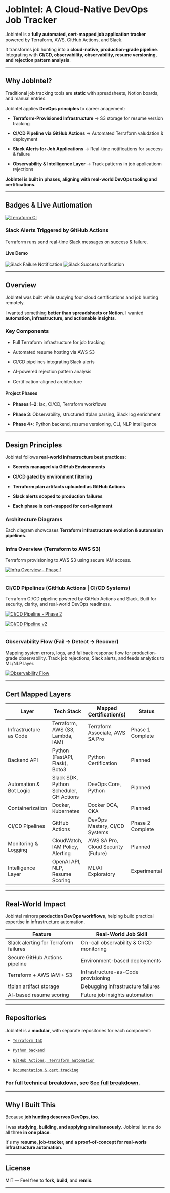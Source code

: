 # JobIntel: A Cloud-Native DevOps Job Tracker

JobIntel is a **fully automated, cert-mapped job application tracker** powered by Terraform, AWS, GitHub Actions, and Slack.

It transforms job hunting into a **cloud-native, production-grade pipeline**. Integrating with **CI/CD, observability, observability, resume versioning, and rejection pattern analysis**.

---

## Why JobIntel?

Traditional job tracking tools are **static** with spreadsheets, Notion boards, and manual entries.

JobIntel applies **DevOps principles** to career anagement:

- **Terraform-Provisioned Infrastructure** -> S3 storage for resume version tracking

- **CI/CD Pipeline via GitHub Actions** -> Automated Terraform valudation & deployment

- **Slack Alerts for Job Applications** -> Real-time notifications for success & failure

- **Observability & Intelligence Layer** -> Track patterns in job applicationn rejections

**JobIntel is built in phases, aligning with real-world DevOps tooling and certifications.**

---

## Badges & Live Autiomation

[![Terraform CI](https://github.com/destiny-malone/jobintel-IaC/actions/workflows/terraform.yml/badge.svg)](https://github.com/destiny-malone/jobintel-IaC/actions/workflows/terraform.yml)

### Slack Alerts Triggered by GitHub Actions

Terraform runs send real-time Slack messages on success & failure.

#### Live Demo

![Slack Failure Notification](docs/screenshots/slack-failure.png)
![Slack Success Notification](docs/screenshots/slack-success.png)

---

## Overview

JobIntel was built while studying foor cloud certifications and job hunting remotely.

I wanted something **better than spreadsheets or Notion**. I wanted **automation, infrastructure, and actionable insights**.

### Key Components

- Full Terraform infrastructure for job tracking

- Automated resume hosting via AWS S3

- CI/CD pipelines integrating Slack alerts

- AI-powered rejection pattern analysis

- Certification-aligned architecture

#### Project Phases

- **Phases 1–2**: Iac, CI/CD, Terraform workflows

- **Phase 3**: Observability, structured tfplan parsing, Slack log enrichment

- **Phase 4+**: Python backend, resume versioning, CLI, NLP intelligence

---

## Design Principles

JobIntel follows **real-world infrastructure best practices**:

- **Secrets managed via GitHub Environments**

- **CI/CD gated by environment filtering**

- **Terraform plan artifacts uploaded as GitHub Actions**

- **Slack alerts scoped to production failures**

- **Each phase is cert-mapped for cert-alignment**

### Architecture Diagrams

Each diagram showcases **Terraform infrastructure evolution & automation pipelines**.

### Infra Overview (Terraform to AWS S3)

Terraform provisioning to AWS S3 using secure IAM access.

[![Infra Overview - Phase 1](docs/diagrams/infra-overview-v1.png)](docs/diagrams/infra-overview-v1.svg)

---

### CI/CD Pipelines (GitHub Actions | CI/CD Systems)

Terraform CI/CD pipeline powered by GitHub Actions and Slack. Built for security, clarity, and real-world DevOps readiness.

[![CI/CD Pipeline - Phase 2](docs/diagrams/ci-cd-pipeline-v1.png)](docs/diagrams/ci-cd-pipeline-v1.svg)

[![CI/CD Pipeline v2](docs/diagrams/ci-cd-pipeline-v2.png)](docs/diagrams/ci-cd-pipeline-v2.svg)

---

### Observability Flow (Fail → Detect → Recover)

Mapping system errors, logs, and fallback response flow for production-grade observability. Track job rejections, Slack alerts, and feeds analytics to ML/NLP layer.

[![Observability Flow](docs/diagrams/observability-flow.png)](docs/diagrams/observability-flow.svg)

---

## Cert Mapped Layers

| Layer                    | Tech Stack                            | Mapped Certification(s)                 | Status  |
|--------------------------|----------------------------------------|------------------------------------------|---------|
| Infrastructure as Code   | Terraform, AWS (S3, Lambda, IAM)       | Terraform Associate, AWS SA Pro          |  Phase 1 Complete |
| Backend API              | Python (FastAPI, Flask), Boto3         | Python Certification                     |  Planned |
| Automation & Bot Logic   | Slack SDK, Python Scheduler, GH Actions| DevOps Core, Python                      |  Planned |
| Containerization         | Docker, Kubernetes                     | Docker DCA, CKA                          |  Planned |
| CI/CD Pipelines          | GitHub Actions                         | DevOps Mastery, CI/CD Systems            |  Phase 2 Complete |
| Monitoring & Logging     | CloudWatch, IAM Policy, Alerting       | AWS SA Pro, Cloud Security (Future)      |  Planned |
| Intelligence Layer       | OpenAI API, NLP, Resume Scoring        | ML/AI Exploratory                        |  Experimental |

---

## Real-World Impact

JobIntel mirrors **production DevOps workflows**, helping build practical expertise in infrastructure automation.

| Feature | Real-World Job Skill |
|-----------------------------|-----------------------|
| Slack alerting for Terraform failures | On-call observability & CI/CD monitoring |
| Secure GitHub Actions pipeline | Environment-based deployments |
| Terraform + AWS IAM + S3 | Infrastructure-as-Code provisioning |
| tfplan artifact storage | Debugging infrastructure failures |
| AI-based resume scoring | Future job insights automation |

---

## Repositories

JobIntel is a **modular**, with separate repositories for each component:

- [`Terraform IaC`](https://github.com/destiny-malone/jobintel-IaC)

- [`Python backend`](https://github.com/destiny-malone/jobintel-api)

- [`GitHub Actions, Terraform automation`](https://github.com/destiny-malone/jobintel-cicd)

- [`Documentation & cert tracking`](https://github.com/destiny-malone/jobintel-cli)

### For full technical breakdown, see [See full breakdown.](PROJECT_OVERVIEW.md)

---

## Why I Built This

Because **job hunting deserves DevOps, too**.

I was **studying, building, and applying simultaneously**. JobIntel let me do all three **in one place**.

It's my **resume, job-tracker, and a proof-of-concept for real-worls infrastructure automation**.

---

## **License**

MIT — Feel free to **fork**, **build**, and **remix**.

---
